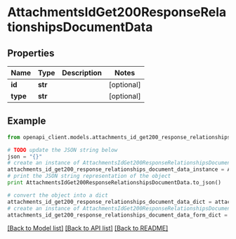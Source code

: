 # AttachmentsIdGet200ResponseRelationshipsDocumentData


## Properties
Name | Type | Description | Notes
------------ | ------------- | ------------- | -------------
**id** | **str** |  | [optional] 
**type** | **str** |  | [optional] 

## Example

```python
from openapi_client.models.attachments_id_get200_response_relationships_document_data import AttachmentsIdGet200ResponseRelationshipsDocumentData

# TODO update the JSON string below
json = "{}"
# create an instance of AttachmentsIdGet200ResponseRelationshipsDocumentData from a JSON string
attachments_id_get200_response_relationships_document_data_instance = AttachmentsIdGet200ResponseRelationshipsDocumentData.from_json(json)
# print the JSON string representation of the object
print AttachmentsIdGet200ResponseRelationshipsDocumentData.to_json()

# convert the object into a dict
attachments_id_get200_response_relationships_document_data_dict = attachments_id_get200_response_relationships_document_data_instance.to_dict()
# create an instance of AttachmentsIdGet200ResponseRelationshipsDocumentData from a dict
attachments_id_get200_response_relationships_document_data_form_dict = attachments_id_get200_response_relationships_document_data.from_dict(attachments_id_get200_response_relationships_document_data_dict)
```
[[Back to Model list]](../README.md#documentation-for-models) [[Back to API list]](../README.md#documentation-for-api-endpoints) [[Back to README]](../README.md)


